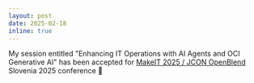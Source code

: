 ```yaml
---
layout: post
date: 2025-02-18
inline: true
---
```


My session entitled "Enhancing IT Operations with AI Agents and OCI Generative AI" has been accepted for [MakeIT 2025 / JCON OpenBlend](https://makeit.si/) Slovenia 2025 conference :tada:
